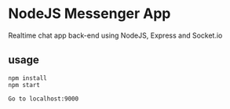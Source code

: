 # NodeJS Messenger App

Realtime chat app back-end using NodeJS, Express and Socket.io

## usage
```
npm install
npm start

Go to localhost:9000
```
